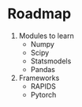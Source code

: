 # Roadmap
1. Modules to learn 
    - Numpy
    - Scipy
    - Statsmodels
    - Pandas
2. Frameworks
    - RAPIDS
    - Pytorch
  
